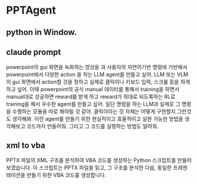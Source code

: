 # PPTAgent

## python in Window.


## claude prompt

powerpoint의 gui 화면을 녹화하는 영상을 과 사용자의 자연어기반 명령에 기반해서 powerpoint에서 다양한 action 을 하는 LLM agent를 만들고 싶어. LLM 또는 VLM 이 gui 화면에서 action할 것을 정하고 실제로 클릭이나 키보드 입력, 스크롤 등을 하게 하고 싶어.
이때 powerpoint의 공식 manual 데이터를 통해서 training을 하면서 manual대로 성공하면 reward를 받게 하고 reward가 최대로 되도록하는 RL로 training을 해서 우수한 agent를 만들고 싶어. 일단 명령을 하는 LLM과 실제로 그 명령을 수행하는 모듈을 따로 해야될 것 같아. 클릭이라는 것 자체는 어떻게 구현할지 그런것도 생각해봐. 이런 agent를 만들기 위한 현실적이고 효율적이고 실현 가능한 방법을 생각해보고 코드까지 만들어줘. 그리고 그 코드를 실행하는 방법도 알려줘.

## xml to vba
PPTX 파일의 XML 구조를 분석하여 VBA 코드를 생성하는 Python 스크립트를 만들어 보겠습니다. 이 스크립트는 PPTX 파일을 읽고, 그 구조를 분석한 다음, 동일한 프레젠테이션을 만들기 위한 VBA 코드를 생성합니다.